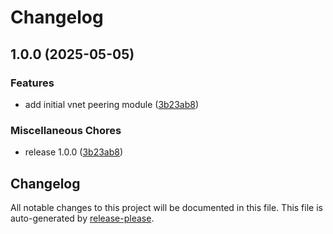 # Changelog

## 1.0.0 (2025-05-05)


### Features

* add initial vnet peering module ([3b23ab8](https://github.com/CloudAstro/terraform-azurerm-virtual-network-peering/commit/3b23ab8ad3d042f16aed74bc0733fe9c38f8aaae))


### Miscellaneous Chores

* release 1.0.0 ([3b23ab8](https://github.com/CloudAstro/terraform-azurerm-virtual-network-peering/commit/3b23ab8ad3d042f16aed74bc0733fe9c38f8aaae))

## Changelog

All notable changes to this project will be documented in this file.
This file is auto-generated by [release-please](https://github.com/googleapis/release-please).
